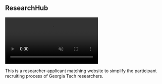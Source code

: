 ## ResearchHub

<video autoplay="autoplay" muted loop class="aspect-video object-cover rounded-lg shadow-md hover:scale-102 transition-all duration-500 ease-in-out transform" id="vid">
  <source src="/assets/MainVideo_ResearchHub.mp4" type="video/mp4" />
</video>
<!-- <img class="aspect-video object-cover hover:scale-102 transition-all duration-500 ease-in-out transform" src="/assets/MainPhoto_ResearchHub.png"> -->

This is a researcher-applicant matching website to simplify the participant recruiting process of Georgia Tech researchers.